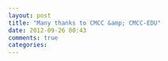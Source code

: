 ```yaml
---
layout: post
title: "Many thanks to CMCC &amp; CMCC-EDU"
date: 2012-09-26 00:43
comments: true
categories: 
---
```

